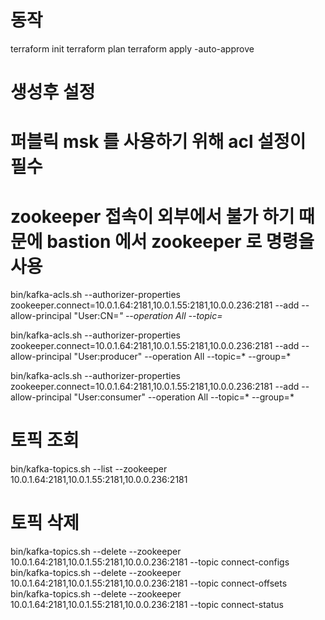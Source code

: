 # 동작

terraform init
terraform plan
terraform apply -auto-approve

# 생성후 설정
# 퍼블릭 msk 를 사용하기 위해 acl 설정이 필수
# zookeeper 접속이 외부에서 불가 하기 때문에 bastion 에서 zookeeper 로 명령을 사용

bin/kafka-acls.sh --authorizer-properties zookeeper.connect=10.0.1.64:2181,10.0.1.55:2181,10.0.0.236:2181 --add --allow-principal "User:CN=*" --operation All --topic=*

bin/kafka-acls.sh --authorizer-properties zookeeper.connect=10.0.1.64:2181,10.0.1.55:2181,10.0.0.236:2181 --add --allow-principal "User:producer" --operation All --topic=* --group=*

bin/kafka-acls.sh --authorizer-properties zookeeper.connect=10.0.1.64:2181,10.0.1.55:2181,10.0.0.236:2181 --add --allow-principal "User:consumer" --operation All --topic=* --group=*


# 토픽 조회
bin/kafka-topics.sh --list --zookeeper 10.0.1.64:2181,10.0.1.55:2181,10.0.0.236:2181

# 토픽 삭제
bin/kafka-topics.sh --delete --zookeeper 10.0.1.64:2181,10.0.1.55:2181,10.0.0.236:2181 --topic connect-configs
bin/kafka-topics.sh --delete --zookeeper 10.0.1.64:2181,10.0.1.55:2181,10.0.0.236:2181 --topic connect-offsets
bin/kafka-topics.sh --delete --zookeeper 10.0.1.64:2181,10.0.1.55:2181,10.0.0.236:2181 --topic connect-status
